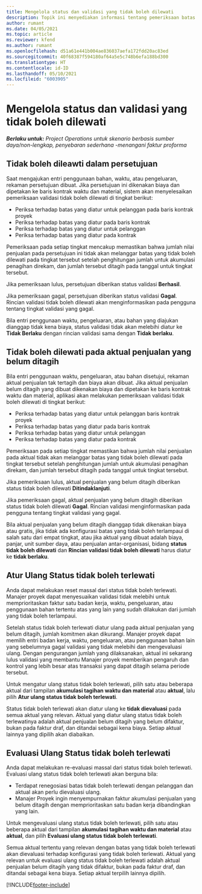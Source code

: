 ```yaml
---
title: Mengelola status dan validasi yang tidak boleh dilewati
description: Topik ini menyediakan informasi tentang pemeriksaan batas yang tidak boleh dilewati yang dilakukan dalam Project Operations.
author: rumant
ms.date: 04/05/2021
ms.topic: article
ms.reviewer: kfend
ms.author: rumant
ms.openlocfilehash: d51a61e441b004ae836037aefa172fdd20ac83ed
ms.sourcegitcommit: 40f68387f594180af64a5e5c748b6efa188bd300
ms.translationtype: HT
ms.contentlocale: id-ID
ms.lasthandoff: 05/10/2021
ms.locfileid: "6003905"
---
```

# <a name="manage-not-to-exceed-status-and-validations"></a>Mengelola status dan validasi yang tidak boleh dilewati 

_**Berlaku untuk:** Project Operations untuk skenario berbasis sumber daya/non-lengkap, penyebaran sederhana -menangani faktur proforma_

## <a name="not-to-exceed-on-approvals"></a>Tidak boleh dileawti dalam persetujuan

Saat mengajukan entri penggunaan bahan, waktu, atau pengeluaran, rekaman persetujuan dibuat. Jika persetujuan ini dikenakan biaya dan dipetakan ke baris kontrak waktu dan material, sistem akan menyelesaikan pemeriksaan validasi tidak boleh dilewati di tingkat berikut:

  - Periksa terhadap batas yang diatur untuk pelanggan pada baris kontrak proyek
  - Periksa terhadap batas yang diatur pada baris kontrak
  - Periksa terhadap batas yang diatur untuk pelanggan
  - Periksa terhadap batas yang diatur pada kontrak

Pemeriksaan pada setiap tingkat mencakup memastikan bahwa jumlah nilai penjualan pada persetujuan ini tidak akan melanggar batas yang tidak boleh dilewati pada tingkat tersebut setelah penghitungan jumlah untuk akumulasi penagihan direkam, dan jumlah tersebut ditagih pada tanggal untuk tingkat tersebut.

Jika pemeriksaan lulus, persetujuan diberikan status validasi **Berhasil**.

Jika pemeriksaan gagal, persetujuan diberikan status validasi **Gagal**. Rincian validasi tidak boleh dilewati akan menginformasikan pada pengguna tentang tingkat validasi yang gagal.

Bila entri penggunaan waktu, pengeluaran, atau bahan yang diajukan dianggap tidak kena biaya, status validasi tidak akan melebihi diatur ke **Tidak Berlaku** dengan rincian validasi sama dengan **Tidak berlaku**.

## <a name="not-to-exceed-on-unbilled-sales-actuals"></a>Tidak boleh dilewati pada aktual penjualan yang belum ditagih

Bila entri penggunaan waktu, pengeluaran, atau bahan disetujui, rekaman aktual penjualan tak tertagih dan biaya akan dibuat. Jika aktual penjualan belum ditagih yang dibuat dikenakan biaya dan dipetakan ke baris kontrak waktu dan material, aplikasi akan melakukan pemeriksaan validasi tidak boleh dilewati di tingkat berikut:

  - Periksa terhadap batas yang diatur untuk pelanggan baris kontrak proyek
  - Periksa terhadap batas yang diatur pada baris kontrak
  - Periksa terhadap batas yang diatur untuk pelanggan
  - Periksa terhadap batas yang diatur pada kontrak

Pemeriksaan pada setiap tingkat memastikan bahwa jumlah nilai penjualan pada aktual tidak akan melanggar batas yang tidak boleh dilewati pada tingkat tersebut setelah penghitungan jumlah untuk akumulasi penagihan direkam, dan jumlah tersebut ditagih pada tanggal untuk tingkat tersebut.

Jika pemeriksaan lulus, aktual penjualan yang belum ditagih diberikan status tidak boleh dilewati **Ditindaklanjuti**.

Jika pemeriksaan gagal, aktual penjualan yang belum ditagih diberikan status tidak boleh dilewati **Gagal**. Rincian validasi menginformasikan pada pengguna tentang tingkat validasi yang gagal.

Bila aktual penjualan yang belum ditagih dianggap tidak dikenakan biaya atau gratis, jika tidak ada konfigurasi batas yang tidak boleh terlampaui di salah satu dari empat tingkat, atau jika aktual yang dibuat adalah biaya, panjar, unit sumber daya, atau penjualan antar-organisasi, bidang **status tidak boleh dilewati** dan **Rincian validasi tidak boleh dilewati** harus diatur ke **tidak berlaku**.

## <a name="reset-the-not-to-exceed-status"></a>Atur Ulang Status tidak boleh terlewati

Anda dapat melakukan reset massal dari status tidak boleh terlewati. Manajer proyek dapat menyesuaikan validasi tidak melebihi untuk memprioritaskan faktur satu badan kerja, waktu, pengeluaran, atau penggunaan bahan tertentu atas yang lain yang sudah dilakukan dari jumlah yang tidak boleh terlampaui.

Setelah status tidak boleh terlewati diatur ulang pada aktual penjualan yang belum ditagih, jumlah komitmen akan dikurangi. Manajer proyek dapat memilih entri badan kerja, waktu, pengeluaran, atau penggunaan bahan lain yang sebelumnya gagal validasi yang tidak melebihi dan mengevaluasi ulang. Dengan pengurangan jumlah yang dilaksanakan, aktual ini sekarang lulus validasi yang membantu Manajer proyek memberikan pengaruh dan kontrol yang lebih besar atas transaksi yang dapat ditagih selama periode tersebut.

Untuk mengatur ulang status tidak boleh terlewati, pilih satu atau beberapa aktual dari tampilan **akumulasi tagihan waktu dan material** atau **aktual**, lalu pilih **Atur ulang status tidak boleh terlewati**.

Status tidak boleh terlewati akan diatur ulang ke **tidak dievaluasi** pada semua aktual yang relevan. Aktual yang diatur ulang status tidak boleh terlewatinya adalah aktual penjualan belum ditagih yang belum difaktur, bukan pada faktur draf, dan ditandai sebagai kena biaya. Setiap aktual lainnya yang dipilih akan diabaikan.

## <a name="reevaluate-not-to-exceed-status"></a>Evaluasi Ulang Status tidak boleh terlewati

Anda dapat melakukan re-evaluasi massal dari status tidak boleh terlewati. Evaluasi ulang status tidak boleh terlewati akan berguna bila:

  - Terdapat renegosiasi batas tidak boleh terlewati dengan pelanggan dan aktual akan perlu dievaluasi ulang.
  - Manajer Proyek ingin menyempurnakan faktur akumulasi penjualan yang belum ditagih dengan memprioritaskan satu badan kerja dibandingkan yang lain.

Untuk mengevaluasi ulang status tidak boleh terlewati, pilih satu atau beberapa aktual dari tampilan **akumulasi tagihan waktu dan material** atau **aktual**, dan pilih **Evaluasi ulang status tidak boleh terlewati**.

Semua aktual tertentu yang relevan dengan batas yang tidak boleh terlewati akan dievaluasi terhadap konfigurasi yang tidak boleh terlewati. Aktual yang relevan untuk evaluasi ulang status tidak boleh terlewati adalah aktual penjualan belum ditagih yang tidak difaktur, bukan pada faktur draf, dan ditandai sebagai kena biaya. Setiap aktual terpilih lainnya dipilih.


[!INCLUDE[footer-include](../../includes/footer-banner.md)]
